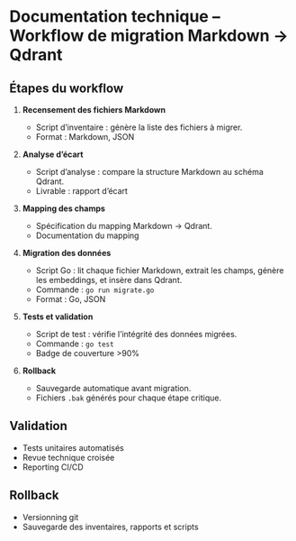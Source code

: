 # Documentation technique – Workflow de migration Markdown → Qdrant

## Étapes du workflow

1. **Recensement des fichiers Markdown**
   - Script d’inventaire : génère la liste des fichiers à migrer.
   - Format : Markdown, JSON

2. **Analyse d’écart**
   - Script d’analyse : compare la structure Markdown au schéma Qdrant.
   - Livrable : rapport d’écart

3. **Mapping des champs**
   - Spécification du mapping Markdown → Qdrant.
   - Documentation du mapping

4. **Migration des données**
   - Script Go : lit chaque fichier Markdown, extrait les champs, génère les embeddings, et insère dans Qdrant.
   - Commande : `go run migrate.go`
   - Format : Go, JSON

5. **Tests et validation**
   - Script de test : vérifie l’intégrité des données migrées.
   - Commande : `go test`
   - Badge de couverture >90%

6. **Rollback**
   - Sauvegarde automatique avant migration.
   - Fichiers `.bak` générés pour chaque étape critique.

## Validation

- Tests unitaires automatisés
- Revue technique croisée
- Reporting CI/CD

## Rollback

- Versionning git
- Sauvegarde des inventaires, rapports et scripts
